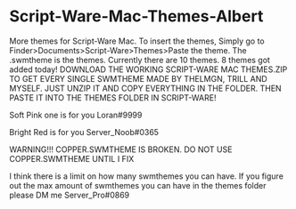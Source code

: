 # Script-Ware-Mac-Themes-Albert
More themes for Script-Ware Mac.
To insert the themes, Simply go to Finder>Documents>Script-Ware>Themes>Paste the theme.
The .swmtheme is the themes.
Currently there are 10 themes. 8 themes got added today! DOWNLOAD THE WORKING SCRIPT-WARE MAC THEMES.ZIP TO GET EVERY SINGLE SWMTHEME MADE BY THELMGN, TRILL AND MYSELF. JUST UNZIP IT AND COPY EVERYTHING IN THE FOLDER. THEN PASTE IT INTO THE THEMES FOLDER IN SCRIPT-WARE!

Soft Pink one is for you Loran#9999

Bright Red is for you Server_Noob#0365

WARNING!!! COPPER.SWMTHEME IS BROKEN. DO NOT USE COPPER.SWMTHEME UNTIL I FIX

I think there is a limit on how many swmthemes you can have. If you figure out the max amount of swmthemes you can have in the themes folder please DM me Server_Pro#0869
